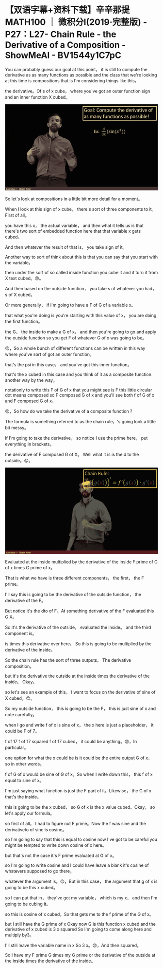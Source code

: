 # 【双语字幕+资料下载】辛辛那提 MATH100 ｜ 微积分Ⅰ(2019·完整版) - P27：L27- Chain Rule - the Derivative of a Composition - ShowMeAI - BV1544y1C7pC

You can probably guess our goal at this point， it is still to compute the derivative as as many functions as possible and the class that we're looking at this time is compositions that is I'm considering things like this。

 the derivative。Of s of x cube， where you've got an outer function sign and an inner function X cubed。



![](img/438c4ecefa866bb335871722e1dbc605_1.png)

So let's look at compositions in a little bit more detail for a moment。

When I look at this sign of x cube， there's sort of three components to it。First of all。

 you have this x， the actual variable， and then what it tells us is that there's two sort of embedded function here that that variable x gets cubed。

And then whatever the result of that is， you take sign of it。

Another way to sort of think about this is that you can say that you start with the variable。

 then under the sort of so called inside function you cube it and it turn it from X text cubed。😡。

And then based on the outside function， you take s of whatever you had， s of X cubed。

Or more generally， if I'm going to have a F of G of a variable x。

 that what you're doing is you're starting with this value of x， you are doing the first function。

 the G， the inside to make a G of x， and then you're going to go and apply the outside function so you get F of whatever G of x was going to be。

😡，So a whole bunch of different functions can be written in this way where you've sort of got an outer function。

 that's the psi in this case， and you've got this inner function。

 that's the x cubed in this case and you think of it as a composite function another way by the way。

 notationly to write this F of G of x that you might see is F this little circular dot means composed so F composed G of x and you'll see both f of G of x and F composed G of x。

😡，So how do we take the derivative of a composite function？

The formula is something referred to as the chain rule，'s going look a little bit messy。

 if I'm going to take the derivative， so notice I use the prime here， put everything in brackets。

 the derivative of F composed G of X。 Well what it is is the d to the outside。😡。



![](img/438c4ecefa866bb335871722e1dbc605_3.png)

Evaluated at the inside multiplied by the derivative of the inside F prime of G of x times G prime of x。

That is what we have is three different components， the first， the F prime。

 I'll say this is going to be the derivative of the outside function， the derivative of the F。

But notice it's the dto of F。At something derivative of the F evaluated this G X。

 So it's the derivative of the outside， evaluated the inside。 and the third component is。

 is times this derivative over here。 So this is going to be multiplied by the derivative of the inside。

 So the chain rule has the sort of three outputs。 The derivative composition。

 but it's the derivative the outside at the inside times the derivative of the inside。 Okay。

 so let's see an example of this。 I want to focus on the derivative of sine of X cubed。😊。

So my outside function， this is going to be the F， this is just sine of x and note carefully。

 when I go and write f of x is sine of x， the x here is just a placeholder， it could be F of 7。

 f of 17 f of 17 squared f of 17 cubed， it could be anything。😡，In particular。

 one option for what the x could be is it could be the entire output G of x， so in other words。

 f of G of x would be sine of G of x。So when I write down this， this f of x equal to sine of x。

 I'm just saying what function is just the F part of it。Likewise， the G of x that's the inside。

 this is going to be the x cubed， so G of x is the x value cubed。Okay， so let's apply our formula。

 so first of all， I had to figure out F prime。Now the f was sine and the derivativeto of sine is cosine。

 so I'm going to say that this is equal to cosine now I've got to be careful you might be tempted to write down cosine of x here。

 but that's not the case it's F prime evaluated at G of x。

 so I'm going to write cosine and I could have leave a blank it's cosine of whatevers supposed to go there。

 whatever the argument is。😡，But in this case， the argument that g of x is going to be this x cubed。

 so I can put that in， they've got my variable， which is my x， and then I'm going to be cubing it。

 so this is cosine of x cubed。So that gets me to the f prime of the G of x。

 but I still have the G prime of x Okay now G is this function x cubed and the derivative of x cubed is 3 x squared So I'm going to come along here and multiply by3。

 I'll still leave the variable name in x So 3 x。😡，And then squared。

So I have my F prime G times my G prime or the derivative of the outside at the inside times the derivative of the inside。

